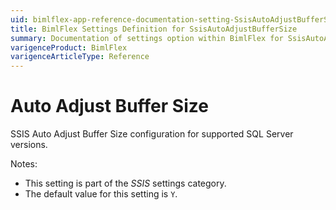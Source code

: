 ```yaml
---
uid: bimlflex-app-reference-documentation-setting-SsisAutoAdjustBufferSize
title: BimlFlex Settings Definition for SsisAutoAdjustBufferSize
summary: Documentation of settings option within BimlFlex for SsisAutoAdjustBufferSize
varigenceProduct: BimlFlex
varigenceArticleType: Reference
---
```


# Auto Adjust Buffer Size

SSIS Auto Adjust Buffer Size configuration for supported SQL Server versions.

Notes:

* This setting is part of the *SSIS* settings category.
* The default value for this setting is `Y`.
